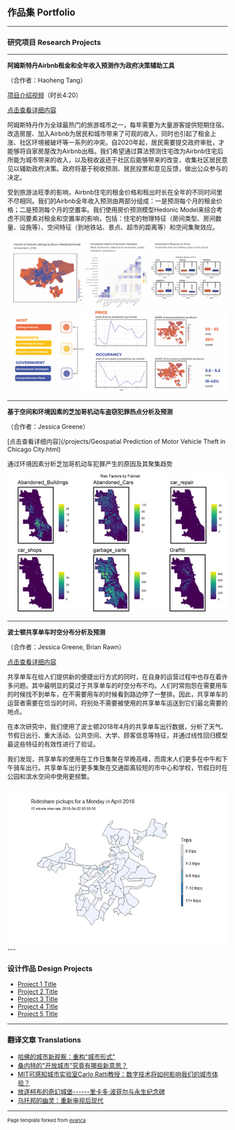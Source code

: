 ## 作品集 Portfolio

---

### 研究项目 Research Projects

---

**阿姆斯特丹Airbnb租金和全年收入预测作为政府决策辅助工具**

（合作者：Haoheng Tang）

[项目介绍视频](https://www.bilibili.com/video/bv1a64y1q74s)（时长4:20）

[点击查看详细内容](/projects/Amsterdam.html)

阿姆斯特丹作为全球最热门的旅游城市之一，每年需要为大量游客提供短期住宿。改造房屋、加入Airbnb为居民和城市带来了可观的收入，同时也引起了租金上涨、社区环境被破坏等一系列的冲突。自2020年起，居民需要提交政府审批，才能够将自家房屋改为Airbnb出租。我们希望通过算法预测住宅改为Airbnb住宅后所能为城市带来的收入，以及税收返还于社区后能够带来的改变，收集社区居民意见以辅助政府决策。政府将基于税收预测、居民投票和意见反馈，做出公众参与的决定。

受到旅游淡旺季的影响，Airbnb住宅的租金价格和租出时长在全年的不同时间里不尽相同。我们的Airbnb全年收入预测由两部分组成：一是预测每个月的租金价格；二是预测每个月的空置率。我们使用房价预测模型Hedonic Model来综合考虑不同要素对租金和空置率的影响，包括：住宅的物理特征（房间类型、房间数量、设施等）、空间特征（到地铁站、景点、超市的距离等）和空间集聚效应。

<img src="images/amsterdam.png?raw=true"/>

---
**基于空间和环境因素的芝加哥机动车盗窃犯罪热点分析及预测**

（合作者：Jessica Greene）

[点击查看详细内容](/projects/Geospatial Prediction of Motor Vehicle Theft in Chicago City.html) 

通过环境因素分析芝加哥机动车犯罪产生的原因及其聚集趋势 

<img src="images/chicagopic1.png?raw=true"/>

---
**波士顿共享单车时空分布分析及预测**

（合作者：Jessica Greene, Brian Rawn）

[点击查看详细内容](/projects/Bikeshare.html)

共享单车在给人们提供新的便捷出行方式的同时，在自身的运营过程中也存在着许多问题。其中最明显的莫过于共享单车的时空分布不均。人们时常抱怨在需要用车的时候找不到单车，在不需要用车的时候看到路边停了一整排。因此，共享单车的运营者需要在恰当的时间，将别处不需要被使用的共享单车运送到它们最北需要的地点。

在本次研究中，我们使用了波士顿2018年4月的共享单车出行数据，分析了天气、节假日出行、重大活动、公共空间、大学、顾客信息等特征，并通过线性回归模型最这些特征的有效性进行了验证。

我们发现，共享单车的使用在工作日集聚在早晚高峰，而周末人们更多在中午和下午骑车出行。共享单车出行更多集聚在交通距离较短的市中心和学校，节假日时在公园和滨水空间中使用更频繁。

<img src="images/bikeshare.gif?raw=true"/>
---

### 设计作品 Design Projects

- [Project 1 Title](http://example.com/)
- [Project 2 Title](http://example.com/)
- [Project 3 Title](http://example.com/)
- [Project 4 Title](http://example.com/)
- [Project 5 Title](http://example.com/)

---

### 翻译文章 Translations

-   [哈佛的城市新观察：重构"城市形式"](https://mp.weixin.qq.com/s/ugdZ8itJMiBBFNZE_lRk-w)
-   [桑内特的"开放城市"究竟有哪些新意思？](https://mp.weixin.qq.com/s/Hi96n4R5LImFoDiMY7vPFw)
-   [MIT可感知城市实验室Carlo Ratti教授：数字技术将如何影响我们的城市体验？](https://mp.weixin.qq.com/s/9QGHnQXw3-M5CT-d0RVt7A)
-   [放逐柯布的奇幻城堡------里卡多·波菲尔与永生纪念碑](https://mp.weixin.qq.com/s/tAjbiltvbIz9Ha265hPlhg)
-   [乌托邦的幽灵：重新审视后现代](https://mp.weixin.qq.com/s/Ae2WCJfhAm6YijBMqmlfsw)


---
<p style="font-size:11px">Page template forked from <a href="https://github.com/evanca/quick-portfolio">evanca</a></p>
<!-- Remove above link if you don't want to attibute -->
